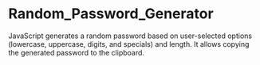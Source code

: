 # Random_Password_Generator
JavaScript generates a random password based on user-selected options (lowercase, uppercase, digits, and specials) and length. It allows copying the generated password to the clipboard.
